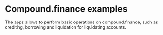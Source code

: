 # Compound.finance examples

The apps allows to perform basic operations on compound.finance, such as crediting, borrowing and liquidation for liquidating accounts.
